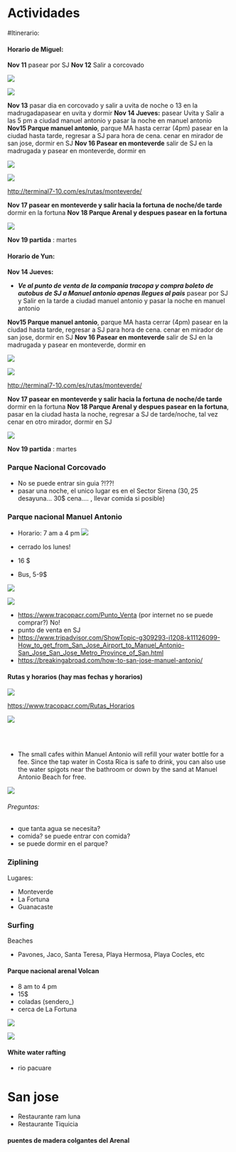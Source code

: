 # Actividades


#Itinerario:



#### Horario de Miguel:

**Nov 11** pasear por SJ
**Nov 12** Salir a corcovado

![](assets/markdown-img-paste-20191109152040948.png)

  ![](assets/markdown-img-paste-20191109151342403.png)

**Nov 13** pasar dia en corcovado y salir a uvita de noche o 13 en la madrugadapasear en uvita y dormir
**Nov 14 Jueves:** pasear Uvita y Salir a las 5 pm a ciudad manuel antonio y pasar la noche en manuel antonio
**Nov15 Parque manuel antonio**, parque MA hasta cerrar (4pm) pasear en la ciudad hasta tarde, regresar a SJ para hora de cena. cenar en mirador de san jose, dormir en SJ
**Nov 16 Pasear en monteverde** salir de SJ en la madrugada y pasear en monteverde, dormir en

![](assets/markdown-img-paste-20191109135124163.png)

![](assets/markdown-img-paste-20191109135144980.png)

http://terminal7-10.com/es/rutas/monteverde/


**Nov 17 pasear en monteverde y salir hacia la fortuna de noche/de tarde** dormir en la fortuna
**Nov 18 Parque Arenal y despues pasear en la fortuna**

![](assets/markdown-img-paste-20191109143055748.png)

**Nov 19 partida** : martes


#### Horario de Yun:


**Nov 14 Jueves:**
- _**Ve al punto de venta de la compania tracopa y compra boleto de autobus de SJ a Manuel antonio apenas llegues al pais**_ pasear por SJ y Salir en la tarde  a ciudad manuel antonio y pasar la noche en manuel antonio


**Nov15 Parque manuel antonio**, parque MA hasta cerrar (4pm) pasear en la ciudad hasta tarde, regresar a SJ para hora de cena. cenar en mirador de san jose, dormir en SJ
**Nov 16 Pasear en monteverde** salir de SJ en la madrugada y pasear en monteverde, dormir en

![](assets/markdown-img-paste-20191109135124163.png)

![](assets/markdown-img-paste-20191109135144980.png)

http://terminal7-10.com/es/rutas/monteverde/


**Nov 17 pasear en monteverde y salir hacia la fortuna de noche/de tarde** dormir en la fortuna
**Nov 18 Parque Arenal y despues pasear en la fortuna**, pasar en la ciudad hasta la noche, regresar a SJ de tarde/noche, tal vez cenar en otro mirador, dormir en SJ

![](assets/markdown-img-paste-20191109143036626.png)

**Nov 19 partida** : martes


### Parque Nacional Corcovado
- No se puede entrar sin guia ?!??!
- pasar una noche, el unico lugar es en el Sector Sirena (30$, 25$ desayuna... 30$ cena.... , llevar comida si posible)


### Parque nacional Manuel Antonio
- Horario: 7 am a 4 pm
![](assets/markdown-img-paste-2019110410064257.png)


- cerrado los lunes!
- 16 $
- Bus, 5-9$


![](assets/markdown-img-paste-2019110911502312.png)


![](assets/markdown-img-paste-20191104100416835.png)
- https://www.tracopacr.com/Punto_Venta  (por internet no se puede comprar?) No!
- punto de venta en SJ
- https://www.tripadvisor.com/ShowTopic-g309293-i1208-k11126099-How_to_get_from_San_Jose_Airport_to_Manuel_Antonio-San_Jose_San_Jose_Metro_Province_of_San.html
- https://breakingabroad.com/how-to-san-jose-manuel-antonio/


#### Rutas y horarios (hay mas fechas y horarios)
![](assets/markdown-img-paste-2019110912063939.png)

https://www.tracopacr.com/Rutas_Horarios


![](assets/markdown-img-paste-20191104100923735.png)

<br>
<br>

- The small cafes within Manuel Antonio will refill your water bottle for a fee. Since the tap water in Costa Rica is safe to drink, you can also use the water spigots near the bathroom or down by the sand at Manuel Antonio Beach for free.  



![](assets/markdown-img-paste-2019110410071424.png)


###### Preguntas:
- que tanta agua se necesita?
- comida? se puede entrar con comida?
- se puede dormir en el parque?


### Ziplining
Lugares:
- Monteverde
- La Fortuna
- Guanacaste


### Surfing
Beaches
- Pavones, Jaco, Santa Teresa, Playa Hermosa, Playa Cocles, etc

#### Parque nacional arenal Volcan
-  8 am to 4 pm
- 15$
- coladas (sendero_)
- cerca de La Fortuna

![](assets/markdown-img-paste-20191109114844114.png)

![](assets/markdown-img-paste-20191109114859665.png)


#### White water rafting
- rio pacuare


# San jose
- Restaurante ram luna
- Restaurante Tiquicia


#### puentes de madera colgantes del Arenal
